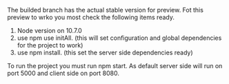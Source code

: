 The builded branch has the actual stable version for preview.
Fot this preview to wrko you most check the following items ready.
1. Node version on 10.7.0
2. use npm use initAll. (this will set configuration and global dependencies for the project to work)
3. use npm install. (this set the server side dependencies ready)

To run the project you must run npm start. As default server side will run on port 5000 and client side on port 8080.
